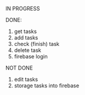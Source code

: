IN PROGRESS 

DONE:
1. get tasks
2. add tasks
3. check (finish) task
4. delete task
6. firebase login

NOT DONE
1. edit tasks
2. storage tasks into firebase


